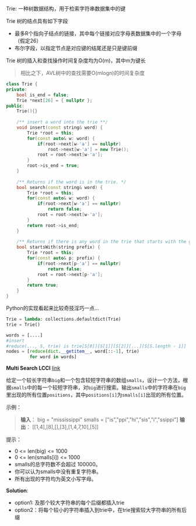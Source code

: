 Trie: 一种树数据结构，用于检索字符串数据集中的键

Trie 树的结点具有如下字段

* 最多R个指向子结点的链接，其中每个链接对应字母表数据集中的一个字母（假定26）
* 布尔字段，以指定节点是对应键的结尾还是只是键前缀

Trie 树的插入和查找操作时间复杂度均为O(m)，其中m为键长

> 相比之下，AVL树中的查找需要O(mlogn)的时间复杂度

```cpp
class Trie {
private:
    bool is_end = false;
	Trie *next[26] = { nullptr };
public:
    Trie(){}
    
    /** insert a word into the trie **/
    void insert(const string& word) {
        Trie *root = this;
        for(const auto& w: word) {
            if(root->next[w-'a'] == nullptr)
                root->next[w-'a'] = new Trie();
            root = root->next[w-'a'];
        }
        root->is_end = true;
    }
    
    /** Returns if the word is in the trie. */
    bool search(const string& word) {
        Trie *root = this;
        for(const auto& w: word) {
            if(root->next[w-'a'] == nullptr)
                return false;
            root = root->next[w-'a'];
        }
        return root->is_end;
    }
    
    /** Returns if there is any word in the trie that starts with the given prefix. */
    bool startsWith(string prefix) {
        Trie *root = this;
        for(const auto& p: prefix) {
            if(root->next[p-'a'] == nullptr)
                return false;
            root = root->next[p-'a'];
        }
        return true;
    }
}
```

Python的实现看起来比较奇技淫巧一点...

```python
Trie = lambda: collections.defaultdict(Trie)
trie = Trie()

words = [....]
#insert
#reduce(..., S, trie) is trie[S[0]][S[1]][S[2]][...][S[S.length - 1]]
nodes = [reduce(dict.__getitem__, word[::-1], trie)
         for word in words]
```





**Multi Search LCCI** [link](https://leetcode-cn.com/problems/multi-search-lcci/)

给定一个较长字符串`big`和一个包含较短字符串的数组`smalls`，设计一个方法，根据`smalls`中的每一个较短字符串，对`big`进行搜索。输出`smalls`中的字符串在`big`里出现的所有位置`positions`，其中`positions[i]`为`smalls[i]`出现的所有位置。

示例：

>  **输入**：
> big = "mississippi"
> smalls = ["is","ppi","hi","sis","i","ssippi"]
> **输出**： [[1,4],[8],[],[3],[1,4,7,10],[5]]

提示：

* 0 <= len(big) <= 1000
* 0 <= len(smalls[i]) <= 1000
* smalls的总字符数不会超过 100000。
* 你可以认为smalls中没有重复字符串。
* 所有出现的字符均为英文小写字母。

**Solution**:

* option1: 及那个较大字符串的每个后缀都插入trie
* option2：将每个较小的字符串插入到trie中，在trie搜索较大字符串的所有后缀